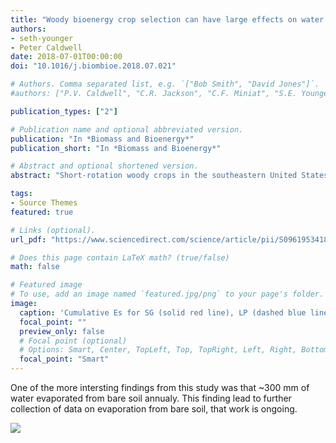 ```yaml
---
title: "Woody bioenergy crop selection can have large effects on water yield: A southeastern United States case study"
authors:
- seth-younger
- Peter Caldwell
date: 2018-07-01T00:00:00
doi: "10.1016/j.biombioe.2018.07.021"

# Authors. Comma separated list, e.g. `["Bob Smith", "David Jones"]`.
#authors: ["P.V. Caldwell", "C.R. Jackson", "C.F. Miniat", "S.E. Younger", "J.A. Vining", "J.J. McDonnell", #"D.P. Aubrey"]

publication_types: ["2"]

# Publication name and optional abbreviated version.
publication: "In *Biomass and Bioenergy*"
publication_short: "In *Biomass and Bioenergy*"

# Abstract and optional shortened version.
abstract: "Short-rotation woody crops in the southeastern United States will make a significant contribution to the growing renewable energy supply over the 21st century; however, there are few studies that investigate how species selection may affect water yield. Here we assessed the impact of species selection on annual and seasonal water budgets in unvegetated plots and late-rotation 14-15-year-old intensively managed loblolly pine (Pinus taeda L.) and sweetgum (Liquidambar styraciflua L.) stands in South Carolina USA. We found that while annual aboveground net primary productivity and bioenergy produced was similar between species, sweetgum transpiration was 53% higher than loblolly pine annually and 92% greater during the growing season. Canopy interception was 10.5% of annual precipitation and was not significantly different between the two species. Soil evaporation was less than 1.3% of annual precipitation and did not differ between species, but was 26% of precipitation in unvegetated plots. Annual water yield was 69% lower for sweetgum than loblolly pine, with water yield to precipitation ratios of 0.13 and 0.39 for sweetgum and loblolly pine, respectively. If planted at a large scale, the high transpiration and low water yield in sweetgum could result in declines in downstream water availability relative to loblolly pine by the end of the growing season when storage in groundwater, streams, and water supply reservoirs are typically at their lowest. Our results suggest that species selection is of critical importance when establishing forest plantations for woody bioenergy production due to potential impacts on downstream water yield."

tags:
- Source Themes
featured: true

# Links (optional).
url_pdf: "https://www.sciencedirect.com/science/article/pii/S0961953418301910?via%3Dihub"

# Does this page contain LaTeX math? (true/false)
math: false

# Featured image
# To use, add an image named `featured.jpg/png` to your page's folder. 
image:
  caption: 'Cumulative Es for SG (solid red line), LP (dashed blue line), and BA (dotted black line) based on lysimeter measurements on approximately weekly intervals. (For interpretation of the references to color in this figure legend, the reader is referred to the Web version of this article.'
  focal_point: ""
  preview_only: false
  # Focal point (optional)
  # Options: Smart, Center, TopLeft, Top, TopRight, Left, Right, BottomLeft, Bottom, BottomRight
  focal_point: "Smart"
---
```


One of the more intersting findings from this study was that ~300 mm of water evaporated from bare soil annualy. This finding lead to further collection of data on evaporation from bare soil, that work is ongoing.

![](https://seyounger.github.io/pictures/water-use-soil-evap.png)
